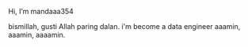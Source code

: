 Hi, I’m mandaaa354

bismillah, gusti Allah paring dalan.
i'm become a data engineer
aaamin, aaamin, aaaamin.
